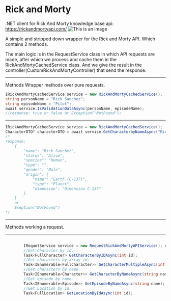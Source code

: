 # Rick and Morty 
.NET client for Rick And Morty knowledge base api: https://rickandmortyapi.com/
![This is an image](https://upload.wikimedia.org/wikipedia/ru/thumb/c/c8/Rick_and_Morty_logo.png/640px-Rick_and_Morty_logo.png)

A simple and stripped down wrapper for the Rick and Morty API. 
Which contains 2 methods.

The main logic is in the RequestService class in which API requests are made, 
after which we process and cache them in the RickAndMortyCachedService class. 
And we give the result in the controller(CustomRickAndMortyController) that send the response.

---
Methods Wrapper methods over pure requests.


```cs
IRickAndMortyCachedService service = new RickAndMortyCachedService();
string personName = "Rick Sanchez";
string episodeName = "Pilot";
await service.IsValidationDataAsync(personName, episodeName);
//response: true or false or Exception("NotFound");
```

---
```cs
IRickAndMortyCachedService service = new RickAndMortyCachedService();
CharacterDTO? characterDTO = await service.GetCharacterbyNameAsync("Rick Sanchez");
/* 
response: 
    {   
        "name": "Rick Sanchez",
        "status": "Alive",
        "species": "Human",
        "type": "",
        "gender": "Male",
        "origin": {
            "name": "Earth (C-137)",
            "type": "Planet",
            "dimension": "Dimension C-137"
        }
    }
    or
    Exeption("NotFound")
*/
```

---
Methods working a request.

---
```cs
    
        IRequetService service = new RequestRickAndMortyAPIService(); or DI builder.Services.AddTransient<IRequestService, RequestRickAndMortyAPIService>();
        //Get Character by id.
        Task<FullCharacter> GetCharacterByIDAsync(int id);
        //Get characters by array id.
        Task<IEnumerable<FullCharacter>> GetCharacterMultipleAsync(int[] ids);
        //Get characters by name.
        Task<IEnumerable<Character>> GetCharacterByNameAsync(string name);        
        //Get episode by name.
        Task<IEnumerable<Episode>> GetEpisodeByNameAsync(string name);
        //Get Location by id.
        Task<FullLocation> GetLocationByIdAsync(int id);
```





